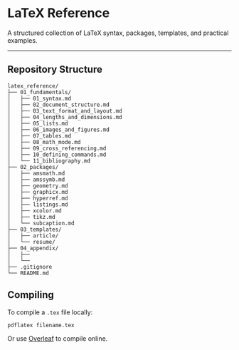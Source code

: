 # LaTeX Reference

A structured collection of LaTeX syntax, packages, templates, and practical examples.

---

## Repository Structure

```
latex_reference/
├── 01_fundamentals/
│   ├── 01_syntax.md
│   ├── 02_document_structure.md 
│   ├── 03_text_format_and_layout.md
│   ├── 04_lengths_and_dimensions.md
│   ├── 05_lists.md
│   ├── 06_images_and_figures.md
│   ├── 07_tables.md
│   ├── 08_math_mode.md
│   ├── 09_cross_referencing.md
│   ├── 10_defining_commands.md
│   └── 11_bibliography.md
├── 02_packages/
│   ├── amsmath.md
│   ├── amssymb.md
│   ├── geometry.md
│   ├── graphicx.md
│   ├── hyperref.md
│   ├── listings.md
│   ├── xcolor.md
│   ├── tikz.md
│   └── subcaption.md
├── 03_templates/
│   ├── article/
│   └── resume/
├── 04_appendix/
│   ├── 
│   └── 
├── .gitignore 
└── README.md
```

## Compiling

To compile a `.tex` file locally:

```bash
pdflatex filename.tex
```

Or use [Overleaf](https://www.overleaf.com/) to compile online.
